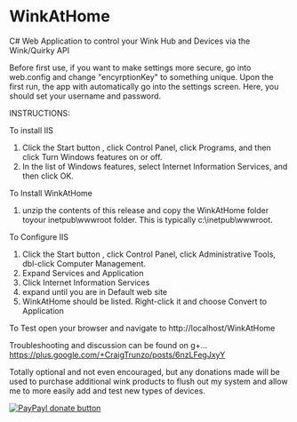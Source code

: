 # WinkAtHome
C# Web Application to control your Wink Hub and Devices via the Wink/Quirky API

Before first use, if you want to make settings more secure, go into web.config and change "encyrptionKey" to something unique.  Upon the first run, the app with automatically go into the settings screen.  Here, you should set your username and password.

INSTRUCTIONS:

To install IIS<br>
1) Click the Start button , click Control Panel, click Programs, and then click Turn Windows features on or off. 
2) In the list of Windows features, select Internet Information Services, and then click OK.

To Install WinkAtHome
1) unzip the contents of this release and copy the WinkAtHome folder toyour inetpub\wwwroot folder. This is typically c:\inetpub\wwwroot.

To Configure IIS
1) Click the Start button , click Control Panel, click Administrative Tools, dbl-click Computer Management.
2) Expand Services and Application
3) Click Internet Information Services
4) expand until you are in Default web site
5) WinkAtHome should be listed. Right-click it and choose Convert to Application

To Test
open your browser and navigate to http://localhost/WinkAtHome

Troubleshooting and discussion can be found on g+...
https://plus.google.com/+CraigTrunzo/posts/6nzLFegJxyY

Totally optional and not even encouraged, but any donations made will be used to purchase additional wink products to flush out my system and allow me to more easily add and test new types of devices.

[![PayPayl donate button](https://www.paypalobjects.com/en_US/i/btn/btn_donate_LG.gif)](https://www.paypal.com/cgi-bin/webscr?cmd=_s-xclick&hosted_button_id=5NLDWXRPQXSN6 "Donate once-off to this project using Paypal")




